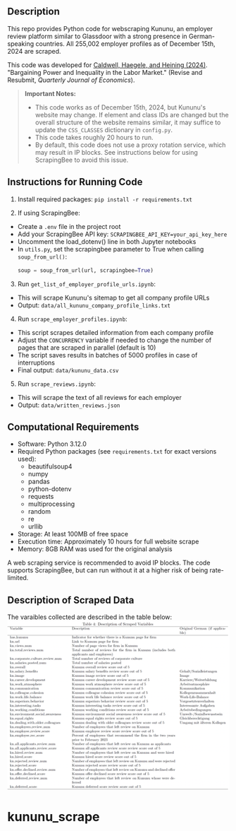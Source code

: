 ## Description
This repo provides Python code for webscraping Kununu, an employer review platform similar to Glassdoor with a strong presence in German-speaking countries. All 255,002 employer profiles as of December 15th, 2024 are scraped.

This code was developed for [Caldwell, Haegele, and Heining (2024)](https://sydneec.github.io/Website/CHH_Bargain.pdf). "Bargaining Power and Inequality in the Labor Market." (Revise and Resubmit, *Quarterly Journal of Economics*).

> **Important Notes:**
> - This code works as of December 15th, 2024, but Kununu's website may change. If element and class IDs are changed but the overall structure of the website remains similar, it may suffice to update the ```CSS_CLASSES``` dictionary in ```config.py```.
> - This code takes roughly 20 hours to run.
> - By default, this code does not use a proxy rotation service, which may result in IP blocks. See instructions below for using ScrapingBee to avoid this issue.

## Instructions for Running Code

1. Install required packages:
```pip install -r requirements.txt```

2. If using ScrapingBee:
- Create a ```.env``` file in the project root
- Add your ScrapingBee API key:  ```SCRAPINGBEE_API_KEY=your_api_key_here ```
- Uncomment the load_dotenv() line in both Jupyter notebooks
- In ```utils.py```, set the scrapingbee parameter to True when calling ```soup_from_url()```:
  ```python
  soup = soup_from_url(url, scrapingbee=True)
  ```

3. Run ```get_list_of_employer_profile_urls.ipynb```:
- This will scrape Kununu's sitemap to get all company profile URLs
- Output: ```data/all_kununu_company_profile_links.txt```

4. Run ```scrape_employer_profiles.ipynb```:
- This script scrapes detailed information from each company profile
- Adjust the ```CONCURRENCY``` variable if needed to change the number of pages that are scraped in parallel (default is 10)
- The script saves results in batches of 5000 profiles in case of interruptions
- Final output: ```data/kununu_data.csv```

5. Run ```scrape_reviews.ipynb```:
- This will scrape the text of all reviews for each employer
- Output: ```data/written_reviews.json```

## Computational Requirements

- Software: Python 3.12.0
- Required Python packages (see ```requirements.txt``` for exact versions used):
  - beautifulsoup4
  - numpy
  - pandas
  - python-dotenv
  - requests
  - multiprocessing
  - random
  - re
  - urllib
- Storage: At least 100MB of free space
- Execution time: Approximately 10 hours for full website scrape
- Memory: 8GB RAM was used for the original analysis

 A web scraping service is recommended to avoid IP blocks. The code supports ScrapingBee, but can run without it at a higher risk of being rate-limited.

## Description of Scraped Data
The varaibles collected are described in the table below:
![Variable Descriptions](images/var_descriptions.png)
# kununu_scrape
